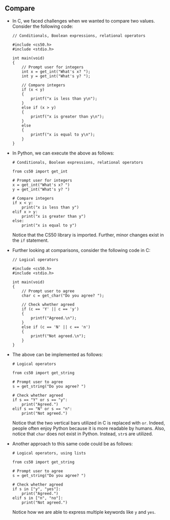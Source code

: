 
Compare
-------

*   In C, we faced challenges when we wanted to compare two values. Consider the following code:
    
        // Conditionals, Boolean expressions, relational operators
        
        #include <cs50.h>
        #include <stdio.h>
        
        int main(void)
        {
            // Prompt user for integers
            int x = get_int("What's x? ");
            int y = get_int("What's y? ");
        
            // Compare integers
            if (x < y)
            {
                printf("x is less than y\n");
            }
            else if (x > y)
            {
                printf("x is greater than y\n");
            }
            else
            {
                printf("x is equal to y\n");
            }
        }
        
    
*   In Python, we can execute the above as follows:
    
        # Conditionals, Boolean expressions, relational operators
        
        from cs50 import get_int
        
        # Prompt user for integers
        x = get_int("What's x? ")
        y = get_int("What's y? ")
        
        # Compare integers
        if x < y:
            print("x is less than y")
        elif x > y:
            print("x is greater than y")
        else:
            print("x is equal to y")
        
    
    Notice that the CS50 library is imported. Further, minor changes exist in the `if` statement.
    
*   Further looking at comparisons, consider the following code in C:
    
        // Logical operators
        
        #include <cs50.h>
        #include <stdio.h>
        
        int main(void)
        {
            // Prompt user to agree
            char c = get_char("Do you agree? ");
        
            // Check whether agreed
            if (c == 'Y' || c == 'y')
            {
                printf("Agreed.\n");
            }
            else if (c == 'N' || c == 'n')
            {
                printf("Not agreed.\n");
            }
        }
        
    
*   The above can be implemented as follows:
    
        # Logical operators
        
        from cs50 import get_string
        
        # Prompt user to agree
        s = get_string("Do you agree? ")
        
        # Check whether agreed
        if s == "Y" or s == "y":
            print("Agreed.")
        elif s == "N" or s == "n":
            print("Not agreed.")
        
    
    Notice that the two vertical bars utilized in C is replaced with `or`. Indeed, people often enjoy Python because it is more readable by humans. Also, notice that `char` does not exist in Python. Instead, `str`s are utilized.
    
*   Another approach to this same code could be as follows:
    
        # Logical operators, using lists
        
        from cs50 import get_string
        
        # Prompt user to agree
        s = get_string("Do you agree? ")
        
        # Check whether agreed
        if s in ["y", "yes"]:
            print("Agreed.")
        elif s in ["n", "no"]:
            print("Not agreed.")
        
    
    Notice how we are able to express multiple keywords like `y` and `yes`.
    